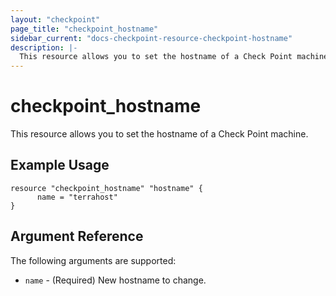```yaml
---
layout: "checkpoint"
page_title: "checkpoint_hostname"
sidebar_current: "docs-checkpoint-resource-checkpoint-hostname"
description: |-
  This resource allows you to set the hostname of a Check Point machine.
---
```


# checkpoint_hostname

This resource allows you to set the hostname of a Check Point machine.

## Example Usage


```hcl
resource "checkpoint_hostname" "hostname" {
      name = "terrahost"
}
```

## Argument Reference

The following arguments are supported:

* `name` - (Required) New hostname to change.















